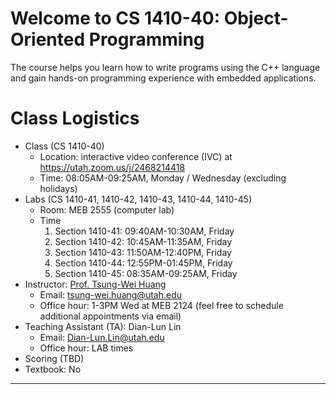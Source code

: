 # Welcome to CS 1410-40: Object-Oriented Programming

The course helps you learn how to write programs using the C++ language and gain hands-on programming experience with embedded applications.

# Class Logistics

+ Class (CS 1410-40)
  + Location: interactive video conference (IVC) at https://utah.zoom.us/j/2468214418
  + Time: 08:05AM-09:25AM, Monday / Wednesday (excluding holidays)
+ Labs (CS 1410-41, 1410-42, 1410-43, 1410-44, 1410-45)
  + Room: MEB 2555 (computer lab)
  + Time
    1. Section 1410-41: 09:40AM-10:30AM, Friday
    2. Section 1410-42: 10:45AM-11:35AM, Friday
    3. Section 1410-43: 11:50AM-12:40PM, Friday
    4. Section 1410-44: 12:55PM-01:45PM, Friday
    5. Section 1410-45: 08:35AM-09:25AM, Friday
+ Instructor: [Prof. Tsung-Wei Huang][Tsung-Wei Huang]
  + Email: tsung-wei.huang@utah.edu
  + Office hour: 1-3PM Wed at MEB 2124 (feel free to schedule additional appointments via email)
+ Teaching Assistant (TA): Dian-Lun Lin
  + Email: Dian-Lun.Lin@utah.edu
  + Office hour: LAB times
+ Scoring (TBD)
+ Textbook: No

---

[Tsung-Wei Huang]:    https://tsung-wei-huang.github.io/
